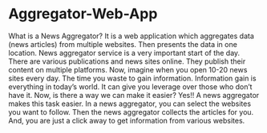 # Aggregator-Web-App


What is a News Aggregator?
It is a web application which aggregates data (news articles) from multiple websites. Then presents the data in one location.
News aggregator service is a very important start of the day.
There are various publications and news sites online. They publish their content on multiple platforms. Now, imagine when you open 10-20 news sites every day. 
The time you waste to gain information. Information gain is everything in today’s world.
It can give you leverage over those who don’t have it. Now, is there a way we can make it easier? Yes!!
A news aggregator makes this task easier. In a news aggregator, you can select the websites you want to follow. 
Then the news aggregator collects the articles for you. And, you are just a click away to get information from various websites.
